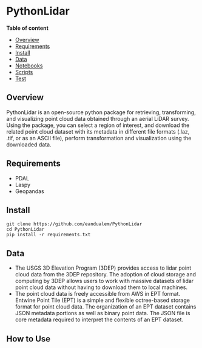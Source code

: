 # PythonLidar

**Table of content**
  - [Overview](#overview)
  - [Requirements](#requirements)
  - [Install](#install)
  - [Data](#data)
  - [Notebooks](#notebooks)
  - [Scripts](#scripts)
  - [Test](#test)

## Overview
PythonLidar is an open-source python package for retrieving, transforming, and visualizing point cloud data obtained through an aerial LiDAR survey. Using the package, you can select a region of interest, and download the related point cloud dataset with its metadata in different file formats (.laz, .tif, or as an ASCII file), perform transformation and visualization using the downloaded data.

## Requirements
- PDAL
- Laspy
- Geopandas

## Install
```
git clone https://github.com/eandualem/PythonLidar
cd PythonLidar
pip install -r requirements.txt
```

## Data
  - The USGS 3D Elevation Program (3DEP) provides access to lidar point cloud data from the 3DEP repository. The adoption of cloud storage and computing by 3DEP allows users to work with massive datasets of lidar point cloud data without having to download them to local machines.
  - The point cloud data is freely accessible from AWS in EPT format. Entwine Point Tile (EPT) is a simple and flexible octree-based storage format for point cloud data. The organization of an EPT dataset contains JSON metadata portions as well as binary point data. The JSON file is core metadata required to interpret the contents of an EPT dataset.

## How to Use

